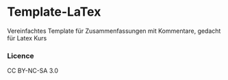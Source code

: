 # Template-LaTex
Vereinfachtes Template für Zusammenfassungen mit Kommentare, gedacht für Latex Kurs

### Licence 
CC BY-NC-SA 3.0 
